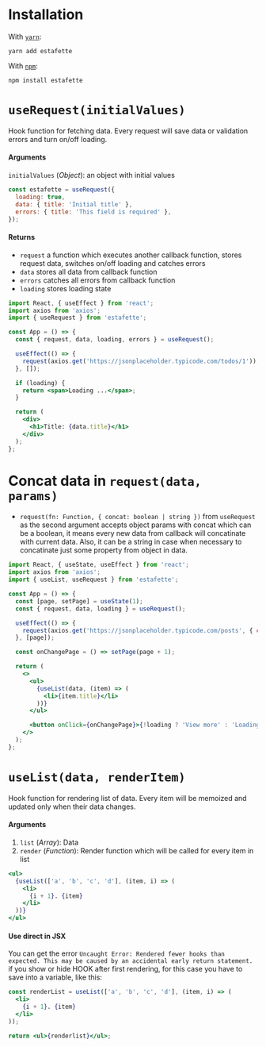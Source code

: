 # Installation

With [`yarn`](https://yarnpkg.com/):

```
yarn add estafette
```

With [`npm`](https://npmjs.org/):

```
npm install estafette
```

# `useRequest(initialValues)`

Hook function for fetching data.
Every request will save data or validation errors and turn on/off loading.

#### Arguments

`initialValues` (_Object_): an object with initial values

```jsx
const estafette = useRequest({
  loading: true,
  data: { title: 'Initial title' },
  errors: { title: 'This field is required' },
});
```

#### Returns

- `request` a function which executes another callback function, stores request data, switches on/off loading and catches errors
- `data` stores all data from callback function
- `errors` catches all errors from callback function
- `loading` stores loading state

```jsx
import React, { useEffect } from 'react';
import axios from 'axios';
import { useRequest } from 'estafette';

const App = () => {
  const { request, data, loading, errors } = useRequest();

  useEffect(() => {
    request(axios.get('https://jsonplaceholder.typicode.com/todos/1'));
  }, []);

  if (loading) {
    return <span>Loading ...</span>;
  }

  return (
    <div>
      <h1>Title: {data.title}</h1>
    </div>
  );
};
```

# Concat data in `request(data, params)`

- `request(fn: Function, { concat: boolean | string })` from `useRequest` as the second argument accepts object params with concat which can be a boolean, it means every new data from callback will concatinate with current data. Also, it can be a string in case when necessary to concatinate just some property from object in data.

```jsx
import React, { useState, useEffect } from 'react';
import axios from 'axios';
import { useList, useRequest } from 'estafette';

const App = () => {
  const [page, setPage] = useState(1);
  const { request, data, loading } = useRequest();

  useEffect(() => {
    request(axios.get('https://jsonplaceholder.typicode.com/posts', { concat: page > 1 }));
  }, [page]);

  const onChangePage = () => setPage(page + 1);

  return (
    <>
      <ul>
        {useList(data, (item) => (
          <li>{item.title}</li>
        ))}
      </ul>

      <button onClick={onChangePage}>{!loading ? 'View more' : 'Loading'}</button>
    </>
  );
};
```

# `useList(data, renderItem)`

Hook function for rendering list of data.
Every item will be memoized and updated only when their data changes.

#### Arguments

1. `list` (_Array_): Data
2. `render` (_Function_): Render function which will be called for every item in list

```jsx
<ul>
  {useList(['a', 'b', 'c', 'd'], (item, i) => (
    <li>
      {i + 1}. {item}
    </li>
  ))}
</ul>
```

#### Use direct in JSX

You can get the error `Uncaught Error: Rendered fewer hooks than expected. This may be caused by an accidental early return statement.` if you show or hide HOOK after first rendering, for this case you have to save into a variable, like this:

```jsx
const renderList = useList(['a', 'b', 'c', 'd'], (item, i) => (
  <li>
    {i + 1}. {item}
  </li>
));

return <ul>{renderlist}</ul>;
```
